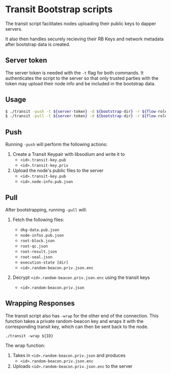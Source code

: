 # Transit Bootstrap scripts

The transit script facilitates nodes uploading their public keys to dapper servers.

It also then handles securely recieving their RB Keys and network metadata after bootstrap data is created.

## Server token

The server token is needed with the `-t` flag for both commands. It authenticates the script to the server so that only trusted parties with the token may upload their node info and be included in the bootstrap data.

## Usage

```bash
$ ./transit -push -t ${server-token} -d ${bootstrap-dir} -r ${flow-role}
$ ./transit -pull -t ${server-token} -d ${bootstrap-dir} -r ${flow-role}
```

## Push
Running `-push` will perform the following actions:

1. Create a Transit Keypair with libsodium and write it to 
   - `<id>.transit-key.pub`
   - `<id>.transit-key.priv`
1. Upload the node's public files to the server
   - `<id>.transit-key.pub`
   - `<id>.node-info.pub.json`

## Pull

After bootstrapping, running `-pull` will:

1. Fetch the following files:
   - `dkg-data.pub.json`
   - `node-infos.pub.json`
   - `root-block.json`
   - `root-qc.json`
   - `root-result.json`
   - `root-seal.json`
   - `execution-state [dir]`
   - `<id>.random-beacon.priv.json.enc`

1. Decrypt `<id>.random-beacon.priv.json.enc` using the transit keys
   - `<id>.random-beacon.priv.json`

## Wrapping Responses
The transit script also has `-wrap` for the other end of the connection. This function takes a private random-beacon key and wraps it with the corresponding transit key, which can then be sent back to the node.

```shell
./transit -wrap ${ID}
```

The wrap function:
1. Takes in `<id>.random-beacon.priv.json` and produces
   - `<id>.random-beacon.priv.json.enc`
1. Uploads `<id>.random-beacon.priv.json.enc` to the server
